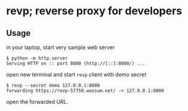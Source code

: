 # revp; reverse proxy for developers

## Usage

in your laptop, start very sample web server

    $ python -m http.server
    Serving HTTP on :: port 8000 (http://[::]:8000/) ...

open new terminal and start `revp` client with demo secret

    $ revp --secret demo 127.0.0.1:8000
    forwarding https://revp-57750.woosum.net/ -> 127.0.0.1:8000

open the forwarded URL.
